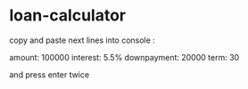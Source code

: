 # loan-calculator

 copy and paste next lines into console : 

  amount: 100000
  interest: 5.5%
  downpayment: 20000
  term: 30

and press enter twice
